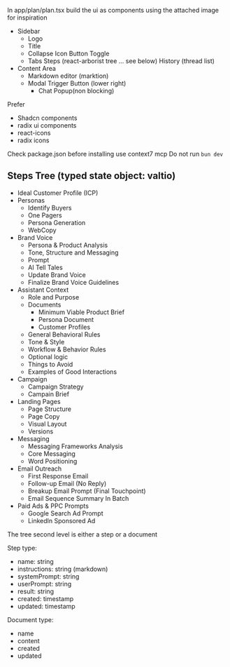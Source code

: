 In app/plan/plan.tsx build the ui as components using the attached image for inspiration

- Sidebar
    - Logo
    - Title
    - Collapse Icon Button Toggle
    - Tabs
        Steps (react-arborist tree ... see below)
        History (thread list)
- Content Area
    - Markdown editor (marktion)
    - Modal Trigger Button (lower right)
        - Chat Popup(non blocking)

Prefer
- Shadcn components
- radix ui components
- react-icons
- radix icons

Check package.json before installing use context7 mcp 
Do not run `bun dev`

Steps Tree (typed state object: valtio)
---------

- Ideal Customer Profile (ICP)
- Personas
    - Identify Buyers
    - One Pagers
    - Persona Generation
    - WebCopy
- Brand Voice
    - Persona & Product Analysis
    - Tone, Structure and Messaging
    - Prompt
    - AI Tell Tales
    - Update Brand Voice
    - Finalize Brand Voice Guidelines
- Assistant Context
    - Role and Purpose
    - Documents
        - Minimum Viable Product Brief
        - Persona Document
        - Customer Profiles
    - General Behavioral Rules
    - Tone & Style
    - Workflow & Behavior Rules
    - Optional logic
    - Things to Avoid
    - Examples of Good Interactions
- Campaign  
    - Campaign Strategy
    - Campain Brief
- Landing Pages 
    - Page Structure
    - Page Copy
    - Visual Layout
    - Versions
- Messaging 
    - Messaging Frameworks Analysis
    - Core Messaging
    - Word Positioning
- Email Outreach
    - First Response Email
    - Follow-up Email (No Reply)
    - Breakup Email Prompt (Final Touchpoint)
    - Email Sequence Summary In Batch
- Paid Ads & PPC Prompts
    - Google Search Ad Prompt
    - LinkedIn Sponsored Ad


The tree second level is either a step or a document

Step type:
- name: string
- instructions: string (markdown)
- systemPrompt: string
- userPrompt: string
- result: string
- created: timestamp
- updated: timestamp

Document type:
- name
- content
- created
- updated
